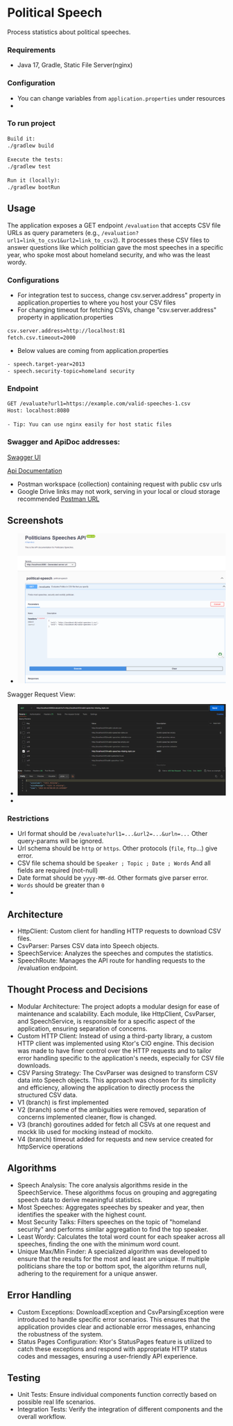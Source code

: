 # Political Speech
Process statistics about political speeches.
### Requirements
- Java 17, Gradle, Static File Server(nginx)

### Configuration
- You can change variables from `application.properties` under resources
- 

### To run project
```
Build it:
./gradlew build

Execute the tests:
./gradlew test

Run it (locally):
./gradlew bootRun
```

## Usage
The application exposes a GET endpoint `/evaluation` that accepts CSV file URLs as query parameters (e.g., `/evaluation?url1=link_to_csv1&url2=link_to_csv2`). It processes these CSV files to answer questions like which politician gave the most speeches in a specific year, who spoke most about homeland security, and who was the least wordy.


###  Configurations
* For integration test to success, change csv.server.address" property in application.properties to where you host your CSV files
* For changing timeout for fetching CSVs, change "csv.server.address" property in application.properties
```
csv.server.address=http://localhost:81
fetch.csv.timeout=2000
```
* Below values are coming from application.properties
```
- speech.target-year=2013
- speech.security-topic=homeland security
```
### Endpoint
```
GET /evaluate?url1=https://example.com/valid-speeches-1.csv
Host: localhost:8080

- Tip: Yuu can use nginx easily for host static files
```
### Swagger and ApiDoc addresses:
[Swagger UI](http://localhost:8080/swagger-ui/index.html)

[Api Documentation](http://localhost:8080/v3/api-docs)


- Postman workspace (collection) containing request with public csv urls 
- Google Drive links may not work, serving in your local or cloud storage recommended
[Postman URL](https://www.postman.com/bgunay1/workspace/public-workspace/request/1152813-947921c1-691a-4d43-b70a-3284e0d0ada5)

## Screenshots
- ![img_1.png](screenshots/img_postman.png)


Swagger Request View:
-  ![img.png](screenshots/img.png)
- 
### Restrictions
- Url format should be `/evaluate?url1=...&url2=...&urln=...` Other query-params will be ignored.
- Url schema should be `http` or `https`. Other protocols (`file`, `ftp`...) give error.
- CSV file schema should be `Speaker ; Topic ; Date ; Words` And all fields are required (not-null)
- Date format should be `yyyy-MM-dd`. Other formats give parser error.
- `Words` should be greater than `0`
- 
## Architecture
* HttpClient: Custom client for handling HTTP requests to download CSV files.
* CsvParser: Parses CSV data into Speech objects.
* SpeechService: Analyzes the speeches and computes the statistics.
* SpeechRoute: Manages the API route for handling requests to the /evaluation endpoint.


## Thought Process and Decisions
* Modular Architecture: The project adopts a modular design for ease of maintenance and scalability. Each module, like HttpClient, CsvParser, and SpeechService, is responsible for a specific aspect of the application, ensuring separation of concerns.
* Custom HTTP Client: Instead of using a third-party library, a custom HTTP client was implemented using Ktor's CIO engine. This decision was made to have finer control over the HTTP requests and to tailor error handling specific to the application's needs, especially for CSV file downloads.
* CSV Parsing Strategy: The CsvParser was designed to transform CSV data into Speech objects. This approach was chosen for its simplicity and efficiency, allowing the application to directly process the structured CSV data.
* V1 (branch) is first implemented
* V2 (branch) some of the ambiguities were removed, separation of concerns implemented cleaner, flow is changed.
* V3 (branch) goroutines added for fetch all CSVs at one request and mockk lib used for mocking instead of mockito.
* V4 (branch) timeout added for requests and new service created for httpService operations

## Algorithms
* Speech Analysis: The core analysis algorithms reside in the SpeechService. These algorithms focus on grouping and aggregating speech data to derive meaningful statistics.
* Most Speeches: Aggregates speeches by speaker and year, then identifies the speaker with the highest count.
* Most Security Talks: Filters speeches on the topic of "homeland security" and performs similar aggregation to find the top speaker.
* Least Wordy: Calculates the total word count for each speaker across all speeches, finding the one with the minimum word count.
* Unique Max/Min Finder: A specialized algorithm was developed to ensure that the results for the most and least are unique. If multiple politicians share the top or bottom spot, the algorithm returns null, adhering to the requirement for a unique answer.

## Error Handling
* Custom Exceptions: DownloadException and CsvParsingException were introduced to handle specific error scenarios. This ensures that the application provides clear and actionable error messages, enhancing the robustness of the system.
* Status Pages Configuration: Ktor's StatusPages feature is utilized to catch these exceptions and respond with appropriate HTTP status codes and messages, ensuring a user-friendly API experience.

## Testing
* Unit Tests: Ensure individual components function correctly based on possible real life scenarios.
* Integration Tests: Verify the integration of different components and the overall workflow.

